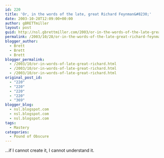 ```yaml
---
id: 220
title: 'Or, in the words of the late, great Richard Feynman&#8230;'
date: 2003-10-28T12:09:00+00:00
author: gBRETTmiller
layout: post
guid: http://nsl.gbrettmiller.com/2003/or-in-the-words-of-the-late-great-richard-feynman
permalink: /2003/10/28/or-in-the-words-of-the-late-great-richard-feynman/
blogger_author:
  - Brett
  - Brett
  - Brett
blogger_permalink:
  - /2003/10/or-in-words-of-late-great-richard.html
  - /2003/10/or-in-words-of-late-great-richard.html
  - /2003/10/or-in-words-of-late-great-richard.html
original_post_id:
  - "220"
  - "220"
  - "220"
  - "220"
  - "369"
blogger_blog:
  - nsl.blogspot.com
  - nsl.blogspot.com
  - nsl.blogspot.com
tags:
  - Mastery
categories:
  - Pound of Obscure
---
```

&#8230;if I cannot create it, I cannot understand it.